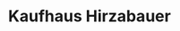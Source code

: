 ---
title: "Kaufhaus Hirzabauer"
url: /miesenbach-bei-birkfeld/kaufhaus-hirzabauer/
shop: Lebensmittel
---